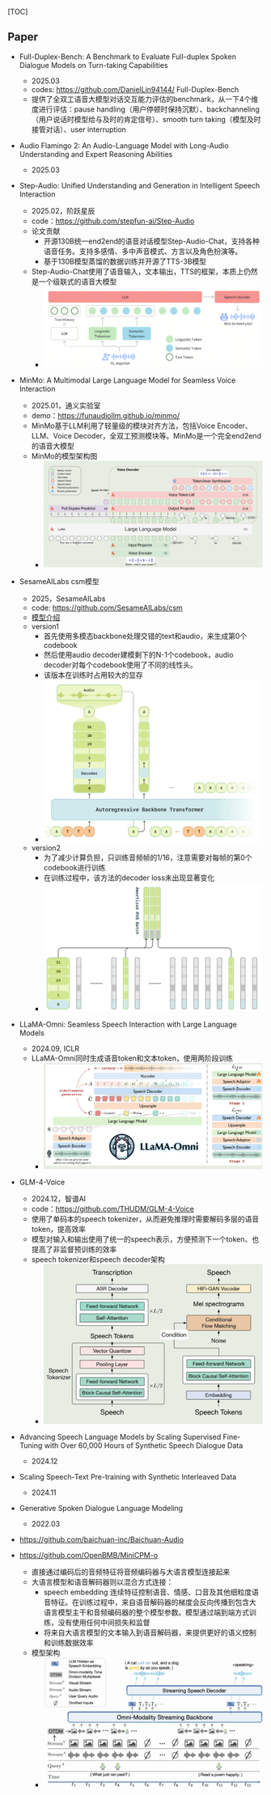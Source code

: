 [TOC]





## Paper

- Full-Duplex-Bench: A Benchmark to Evaluate Full-duplex Spoken Dialogue Models on Turn-taking Capabilities
  - 2025.03
  - codes: https://github.com/DanielLin94144/ Full-Duplex-Bench
  - 提供了全双工语音大模型对话交互能力评估的benchmark，从一下4个维度进行评估：pause handling（用户停顿时保持沉默）、backchanneling（用户说话时模型给与及时的肯定信号）、smooth turn taking（模型及时接管对话）、user interruption
  
- Audio Flamingo 2: An Audio-Language Model with Long-Audio Understanding and Expert Reasoning Abilities
  - 2025.03
  
- Step-Audio: Unified Understanding and Generation in Intelligent Speech Interaction
  - 2025.02，阶跃星辰
  - code：https://github.com/stepfun-ai/Step-Audio
  - 论文贡献
    - 开源130B统一end2end的语音对话模型Step-Audio-Chat，支持各种语音任务。支持多感情、多中声音模式、方言以及角色扮演等。
    - 基于130B模型蒸馏的数据训练并开源了TTS-3B模型
  - Step-Audio-Chat使用了语音输入，文本输出，TTS的框架，本质上仍然是一个级联式的语音大模型
    - ![image-20250314134529216](../../assets/StepAudio.png)
  
- MinMo: A Multimodal Large Language Model for Seamless Voice Interaction
  - 2025.01，通义实验室
  - demo：https://funaudiollm.github.io/minmo/
  - MinMo基于LLM利用了轻量级的模块对齐方法，包括Voice Encoder、LLM、Voice Decoder，全双工预测模块等。MinMo是一个完全end2end的语音大模型
  - MinMo的模型架构图
    - ![](../../assets/MinMo.png)
  
- SesameAILabs csm模型
  
  - 2025，SesameAILabs 
  - code: https://github.com/SesameAILabs/csm
  - [模型介绍](https://www.sesame.com/research/crossing_the_uncanny_valley_of_voice)
  - version1
    - 首先使用多模态backbone处理交错的text和audio，来生成第0个codebook
    - 然后使用audio decoder建模剩下的N-1个codebook，audio decoder对每个codebook使用了不同的线性头。
    - 该版本在训练时占用较大的显存
    - ![image-20250314190917989](../../assets/csm01.png)
  - version2
    - 为了减少计算负担，只训练音频帧的1/16，注意需要对每帧的第0个codebook进行训练
    - 在训练过程中，该方法的decoder loss未出现显著变化
    - ![image-20250314202817284](../../assets/csm02.png)
  
- LLaMA-Omni: Seamless Speech Interaction with Large Language Models

  - 2024.09, ICLR
  - LLaMA-Omni同时生成语音token和文本token，使用两阶段训练
    - ![image-20250314142135715](../../assets/LLaMA-Omni.png)

- GLM-4-Voice
  - 2024.12，智谱AI
  - code：https://github.com/THUDM/GLM-4-Voice
  - 使用了单码本的speech tokenizer，从而避免推理时需要解码多层的语音token，提高效率
  - 模型对输入和输出使用了统一的speech表示，方便预测下一个token、也提高了非监督预训练的效率
  - speech tokenizer和speech decoder架构
    - ![](../../assets/glm4-voice-tokenizer-decoder.png)

- Advancing Speech Language Models by Scaling Supervised Fine-Tuning with Over 60,000 Hours of Synthetic Speech Dialogue Data
  - 2024.12

- Scaling Speech-Text Pre-training with Synthetic Interleaved Data
  - 2024.11

- Generative Spoken Dialogue Language Modeling
  - 2022.03

- https://github.com/baichuan-inc/Baichuan-Audio

- https://github.com/OpenBMB/MiniCPM-o
  - 直接通过编码后的音频特征将音频编码器与大语言模型连接起来
  - 大语言模型和语音解码器则以混合方式连接：
    - speech embedding 连续特征控制语音、情感、口音及其他细粒度语音特征。在训练过程中，来自语音解码器的梯度会反向传播到包含大语言模型主干和音频编码器的整个模型参数。模型通过端到端方式训练，没有使用任何中间损失和监督
    - 将来自大语言模型的文本输入到语音解码器，来提供更好的语义控制和训练数据效率
  - 模型架构
    - ![image-20250314143409694](../../assets/MIniCPT-o.png)

  